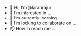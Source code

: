 - 👋 Hi, I’m @kiranrajur
- 👀 I’m interested in ...
- 🌱 I’m currently learning ...
- 💞️ I’m looking to collaborate on ...
- 📫 How to reach me ...

<!---
kiranrajur/kiranrajur is a ✨ special ✨ repository because its `README.md` (this file) appears on your GitHub profile.
You can click the Preview link to take a look at your changes.
--->
